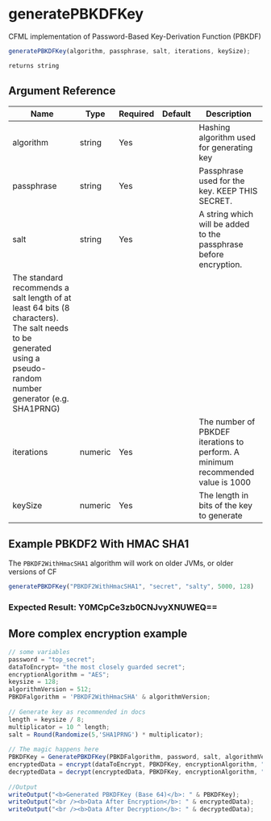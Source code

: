 # generatePBKDFKey

CFML implementation of Password-Based Key-Derivation Function (PBKDF)

```javascript
generatePBKDFKey(algorithm, passphrase, salt, iterations, keySize);
```

```javascript
returns string
```

## Argument Reference

| Name | Type | Required | Default | Description |
| --- | --- | --- | --- | --- |
| algorithm | string | Yes |  | Hashing algorithm used for generating key |
| passphrase | string | Yes |  | Passphrase used for the key. KEEP THIS SECRET. |
| salt | string | Yes |  | A string which will be added to the passphrase before encryption.
 The standard recommends a salt length of at least 64 bits (8 characters). The salt needs to be generated using a pseudo-random number generator (e.g. SHA1PRNG) |
| iterations | numeric | Yes |  | The number of PBKDEF iterations to perform. A minimum recommended value is 1000 |
| keySize | numeric | Yes |  | The length in bits of the key to generate |

## Example PBKDF2 With HMAC SHA1

The `PBKDF2WithHmacSHA1` algorithm will work on older JVMs, or older versions of CF

```javascript
generatePBKDFKey("PBKDF2WithHmacSHA1", "secret", "salty", 5000, 128)
```

### Expected Result: Y0MCpCe3zb0CNJvyXNUWEQ==

## More complex encryption example

```javascript
// some variables
password = "top_secret";
dataToEncrypt= "the most closely guarded secret";
encryptionAlgorithm = "AES";
keysize = 128;
algorithmVersion = 512;
PBKDFalgorithm = 'PBKDF2WithHmacSHA' & algorithmVersion;
    
// Generate key as recommended in docs
length = keysize / 8;
multiplicator = 10 ^ length;
salt = Round(Randomize(5,'SHA1PRNG') * multiplicator);
    
// The magic happens here
PBKDFKey = GeneratePBKDFKey(PBKDFalgorithm, password, salt, algorithmVersion, keysize);
encryptedData = encrypt(dataToEncrypt, PBKDFKey, encryptionAlgorithm, "BASE64"); 
decryptedData = decrypt(encryptedData, PBKDFKey, encryptionAlgorithm, "BASE64");
    
//Output
writeOutput("<b>Generated PBKDFKey (Base 64)</b>: " & PBKDFKey);
writeOutput("<br /><b>Data After Encryption</b>: " & encryptedData);
writeOutput("<br /><b>Data After Decryption</b>: " & decryptedData);
```
